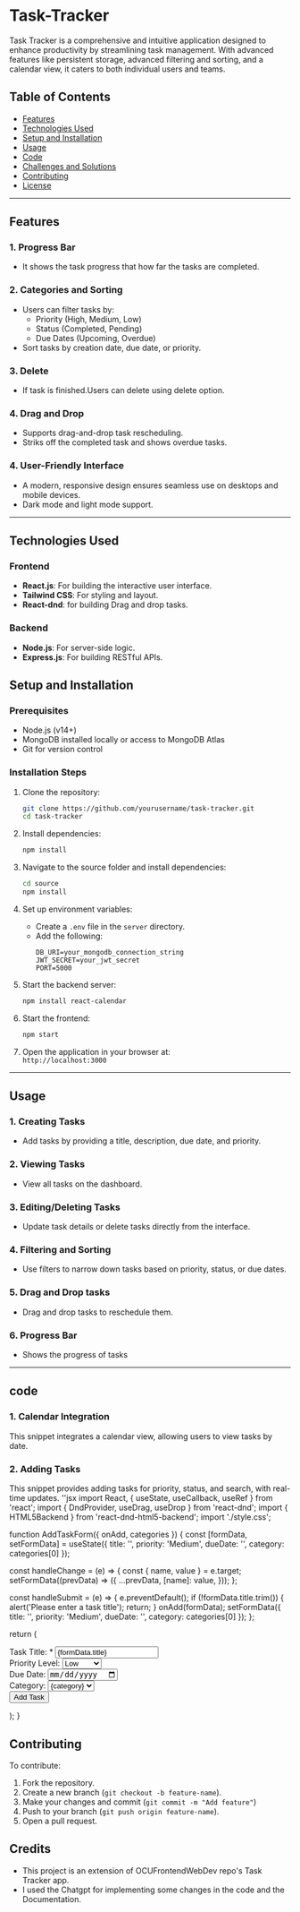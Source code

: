 # Task-Tracker
Task Tracker is a comprehensive and intuitive application designed to enhance productivity by streamlining task management. With advanced features like persistent storage, advanced filtering and sorting, and a calendar view, it caters to both individual users and teams.

## Table of Contents

- [Features](#features)  
- [Technologies Used](#technologies-used)  
- [Setup and Installation](#setup-and-installation)  
- [Usage](#usage)  
- [Code](#Code)  
- [Challenges and Solutions](#challenges-and-solutions)  
- [Contributing](#contributing)  
- [License](#license)

---

## **Features**

### **1. Progress Bar**
- It shows the task progress that how far the tasks are completed.

### **2. Categories and Sorting**
- Users can filter tasks by:
  - Priority (High, Medium, Low)  
  - Status (Completed, Pending)  
  - Due Dates (Upcoming, Overdue)  
- Sort tasks by creation date, due date, or priority.
### **3. Delete**
- If task is finished.Users can delete using delete option.
### **4. Drag and Drop**  
- Supports drag-and-drop task rescheduling.  
- Striks off the completed task and shows overdue tasks.

### **4. User-Friendly Interface**
- A modern, responsive design ensures seamless use on desktops and mobile devices.  
- Dark mode and light mode support.

---

## **Technologies Used**

### **Frontend**
- **React.js**: For building the interactive user interface.  
- **Tailwind CSS**: For styling and layout.
- **React-dnd**: for building Drag and drop tasks.  

### **Backend**
- **Node.js**: For server-side logic.  
- **Express.js**: For building RESTful APIs.
 
## **Setup and Installation**

### **Prerequisites**
- Node.js (v14+)
- MongoDB installed locally or access to MongoDB Atlas
- Git for version control

### **Installation Steps**

1. Clone the repository:  
   ```bash
   git clone https://github.com/yourusername/task-tracker.git
   cd task-tracker
   ```

2. Install dependencies:  
   ```bash
   npm install
   ```

3. Navigate to the source folder and install dependencies:  
   ```bash
   cd source
   npm install
   ```

4. Set up environment variables:
   - Create a `.env` file in the `server` directory.
   - Add the following:  
     ```env
     DB_URI=your_mongodb_connection_string
     JWT_SECRET=your_jwt_secret
     PORT=5000
     ```

5. Start the backend server:  
   ```bash
   npm install react-calendar
   ```

6. Start the frontend:  
   ```bash
   npm start
   ```

7. Open the application in your browser at:  
   `http://localhost:3000`

---

## **Usage**

### **1. Creating Tasks**
- Add tasks by providing a title, description, due date, and priority.

### **2. Viewing Tasks**
- View all tasks on the dashboard.

### **3. Editing/Deleting Tasks**
- Update task details or delete tasks directly from the interface.

### **4. Filtering and Sorting**
- Use filters to narrow down tasks based on priority, status, or due dates.

### **5. Drag and Drop tasks**
- Drag and drop tasks to reschedule them.
### **6. Progress Bar**
- Shows the progress of tasks 

---

## **code**

### 1. **Calendar Integration**  
This snippet integrates a calendar view, allowing users to view tasks by date.

### 2. **Adding Tasks**  
This snippet provides adding tasks for priority, status, and search, with real-time updates.
''jsx
import React, { useState, useCallback, useRef } from 'react';
import { DndProvider, useDrag, useDrop } from 'react-dnd';
import { HTML5Backend } from 'react-dnd-html5-backend';
import './style.css';

function AddTaskForm({ onAdd, categories }) {
  const [formData, setFormData] = useState({
    title: '',
    priority: 'Medium',
    dueDate: '',
    category: categories[0]
  });

  const handleChange = (e) => {
    const { name, value } = e.target;
    setFormData((prevData) => ({
      ...prevData,
      [name]: value,
    }));
  };

  const handleSubmit = (e) => {
    e.preventDefault();
    if (!formData.title.trim()) {
      alert('Please enter a task title');
      return;
    }
    onAdd(formData);
    setFormData({
      title: '',
      priority: 'Medium',
      dueDate: '',
      category: categories[0]
    });
  };

  return (
    <form onSubmit={handleSubmit} className="add-task-form">
      <div className="form-group">
        <label htmlFor="title">
          Task Title: <span className="required">*</span>
        </label>
        <input
          id="title"
          name="title"
          type="text"
          value={formData.title}
          onChange={handleChange}
          placeholder="Enter task title"
        />
      </div>
      <div className="form-group">
        <label htmlFor="priority">Priority Level:</label>
        <select
          id="priority"
          name="priority"
          value={formData.priority}
          onChange={handleChange}
        >
          <option value="Low">Low</option>
          <option value="Medium">Medium</option>
          <option value="High">High</option>
        </select>
      </div>
      <div className="form-group">
        <label htmlFor="dueDate">Due Date:</label>
        <input
          id="dueDate"
          name="dueDate"
          type="date"
          value={formData.dueDate}
          onChange={handleChange}
        />
      </div>
      <div className="form-group">
        <label htmlFor="category">Category:</label>
        <select
          id="category"
          name="category"
          value={formData.category}
          onChange={handleChange}
        >
          {categories.map((category, index) => (
            <option key={index} value={category}>{category}</option>
          ))}
        </select>
      </div>
      <button type="submit">Add Task</button>
    </form>
  );
}

  


## **Contributing**  

To contribute:
1. Fork the repository.  
2. Create a new branch (`git checkout -b feature-name`).  
3. Make your changes and commit (`git commit -m "Add feature"`)  
4. Push to your branch (`git push origin feature-name`).  
5. Open a pull request.

## **Credits**

- This project is an extension of OCUFrontendWebDev repo's Task Tracker app.
- I used the Chatgpt for implementing some changes in the code and the Documentation.
